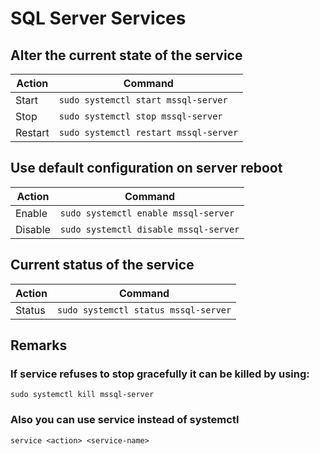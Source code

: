 # SQL Server Services

## Alter the current state of the service

| Action | Command |
|---|---|
| Start | `sudo systemctl start mssql-server` |
| Stop | `sudo systemctl stop mssql-server` |
| Restart | `sudo systemctl restart mssql-server` |

## Use default configuration on server reboot

| Action | Command |
|---|---|
| Enable | `sudo systemctl enable mssql-server` |
| Disable | `sudo systemctl disable mssql-server` |

## Current status of the service

| Action | Command |
|---|---|
| Status | `sudo systemctl status mssql-server` |

## Remarks

### If service refuses to stop gracefully it can be killed by using:

`sudo systemctl kill mssql-server`

### Also you can use service instead of systemctl

`service <action> <service-name>`